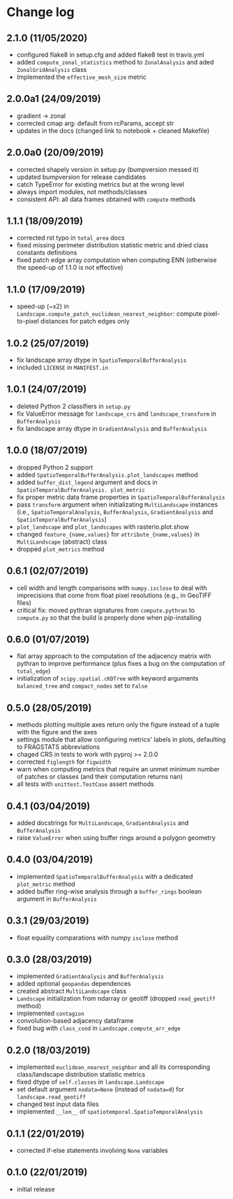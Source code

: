 # Change log

## 2.1.0 (11/05/2020)

* configured flake8 in setup.cfg and added flake8 test in travis.yml
* added `compute_zonal_statistics` method to `ZonalAnalysis` and aded `ZonalGridAnalysis` class
* Implemented the `effective_mesh_size` metric

## 2.0.0a1 (24/09/2019)

* gradient -> zonal
* corrected cmap arg: default from rcParams, accept str
* updates in the docs (changed link to notebook + cleaned Makefile)

## 2.0.0a0 (20/09/2019)

* corrected shapely version in setup.py (bumpversion messed it)
* updated bumpversion for release candidates
* catch TypeError for existing metrics but at the wrong level
* always import modules, not methods/classes
* consistent API: all data frames obtained with `compute` methods

## 1.1.1 (18/09/2019)

* corrected rst typo in `total_area` docs
* fixed missing perimeter distribution statistic metric and dried class constants definitions
* fixed patch edge array computation when computing ENN (otherwise the speed-up of 1.1.0 is not effective)

## 1.1.0 (17/09/2019)

* speed-up (~x2) in `Landscape.compute_patch_euclidean_nearest_neighbor`: compute pixel-to-pixel distances for patch edges only

## 1.0.2 (25/07/2019)

* fix landscape array dtype in `SpatioTemporalBufferAnalysis`
* included `LICENSE` in `MANIFEST.in`

## 1.0.1 (24/07/2019)

* deleted Python 2 classifiers in `setup.py`
* fix ValueError message for `landscape_crs` and `landscape_transform` in `BufferAnalysis`
* fix landscape array dtype in `GradientAnalysis` and `BufferAnalysis`

## 1.0.0 (18/07/2019)

* dropped Python 2 support
* added `SpatioTemporalBufferAnalysis.plot_landscapes` method
* added `buffer_dist_legend` argument and docs in `SpatioTemporalBufferAnalysis. plot_metric`
* fix proper metric data frame properties in `SpatioTemporalBufferAnalysis`
* pass `transform` argument when initializating `MultiLandscape` instances (i.e., `SpatioTemporalAnalysis`, `BufferAnalysis`, `GradientAnalysis` and `SpatioTemporalBufferAnalysis`)
* `plot_landscape` and `plot_landscapes` with rasterio.plot.show
* changed `feature_{name,values}` for `attribute_{name,values}` in `MultiLandscape` (abstract) class
* dropped `plot_metrics` method

## 0.6.1 (02/07/2019)

* cell width and length comparisons with `numpy.isclose` to deal with imprecisions that come from float pixel resolutions (e.g., in GeoTIFF files)
* critical fix: moved pythran signatures from `compute.pythran` to `compute.py` so that the build is properly done when pip-installing

## 0.6.0 (01/07/2019)

* flat array approach to the computation of the adjacency matrix with pythran to improve performance (plus fixes a bug on the computation of `total_edge`)
* initialization of `scipy.spatial.cKDTree` with keyword arguments `balanced_tree` and `compact_nodes` set to `False`

## 0.5.0 (28/05/2019)

* methods plotting multiple axes return only the figure instead of a tuple with the figure and the axes
* settings module that allow configuring metrics' labels in plots, defaulting to FRAGSTATS abbreviations
* chaged CRS in tests to work with pyproj >= 2.0.0
* corrected `figlength` for `figwidth`
* warn when computing metrics that require an unmet minimum number of patches or classes (and their computation returns nan)
* all tests with `unittest.TestCase` assert methods

## 0.4.1 (03/04/2019)

* added docstrings for `MultiLandscape`, `GradientAnalysis` and `BufferAnalysis`
* raise `ValueError` when using buffer rings around a polygon geometry

## 0.4.0 (03/04/2019)

* implemented `SpatioTemporalBufferAnalysis` with a dedicated `plot_metric` method
* added buffer ring-wise analysis through a `buffer_rings` boolean argument in `BufferAnalysis`

## 0.3.1 (29/03/2019)

* float equality comparations with numpy `isclose` method

## 0.3.0 (28/03/2019)

* implemented `GradientAnalysis` and `BufferAnalysis`
* added optional `geopandas` dependences
* created abstract `MultiLandscape` class
* `Landscape` initialization from ndarray or geotiff (dropped `read_geotiff` method)
* implemented `contagion`
* convolution-based adjacency dataframe
* fixed bug with `class_cond` in `Landscape.compute_arr_edge`

## 0.2.0 (18/03/2019)

* implemented `euclidean_nearest_neighbor` and all its corresponding class/landscape distribution statistic metrics
* fixed dtype of `self.classes` in `landscape.Landscape`
* set default argument `nodata=None` (instead of `nodata=0`) for `landscape.read_geotiff`
* changed test input data files
* implemented `__len__` of `spatiotemporal.SpatioTemporalAnalysis`

## 0.1.1 (22/01/2019)

* corrected if-else statements involving `None` variables

## 0.1.0 (22/01/2019)

* initial release
